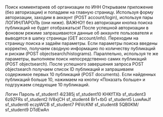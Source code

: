 Поиск комментариев об организации по ИНН
Открываем приложение (без авторизации) и попадаем на главную страницу.
Используя форму авторизации, заходим в аккаунт (POST account/login), используя пары ЛОГИН/ПАРОЛЬ (они ниже). ВАЖНО!! без авторизации кнопка поиска публикаций не будет отображаться!
После успешной авторизации в фоновом режиме запрашиваются данные об аккаунте пользователя и выводятся в шапку страницы (GET account/info).
Переходим на страницу поиска и задаём параметры. Если параметры поиска введены корректно, получаем сводную информацию по количеству публикаций и рискам (POST objectsearch/histograms).
Параллельно, используя те же параметры, выполняем поиск непосредственно самих публикаций (POST objectsearch).
После успешного завершения запроса POST objectsearch получаем список ID публикаций и запрашиваем содержимое первых 10 публикаций (POST documents).
Если найденных публикаций больше 10, нажимаем на кнопку «Показать больше» и подгружаем следующие 10 публикаций.



Логин     	  Пароль
sf_student1	  4i2385j
sf_student10	KHKfTXb
sf_student3  	6z9ZFRs
sf_student2 	lV8xjCH
sf_student4 	Br1+tbG
sf_student5 	LuwAwJf
sf_student6	  eczpWCB
sf_student7	  P6VcKNf
sf_student8	  5QB0KM/
sf_student9  	DTdEwAn
